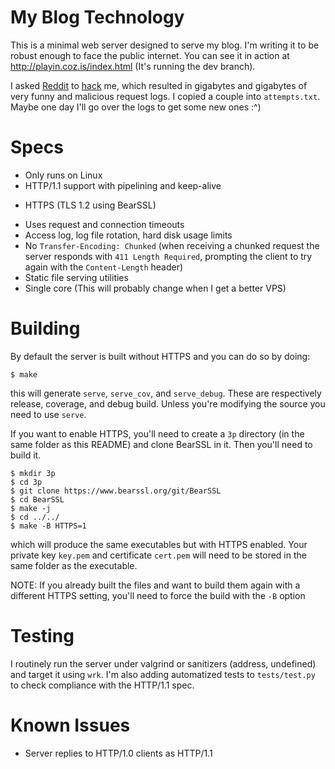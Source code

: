 # My Blog Technology
This is a minimal web server designed to serve my blog. I'm writing it to be robust enough to face the public internet. You can see it in action at http://playin.coz.is/index.html (It's running the dev branch).

I asked [Reddit](https://www.reddit.com/r/C_Programming/comments/1falo3b/using_my_c_web_server_to_host_a_blog_you_cant/) to [hack](https://www.reddit.com/r/hacking/comments/1fcc5hd/im_using_my_custom_c_webserver_to_host_my_blog_no/) me, which resulted in gigabytes and gigabytes of very funny and malicious request logs. I copied a couple into `attempts.txt`. Maybe one day I'll go over the logs to get some new ones :^)

# Specs
- Only runs on Linux
- HTTP/1.1 support with pipelining and keep-alive
* HTTPS (TLS 1.2 using BearSSL)
- Uses request and connection timeouts
- Access log, log file rotation, hard disk usage limits
- No `Transfer-Encoding: Chunked` (when receiving a chunked request the server responds with `411 Length Required`, prompting the client to try again with the `Content-Length` header)
- Static file serving utilities
- Single core (This will probably change when I get a better VPS)

# Building
By default the server is built without HTTPS and you can do so by doing:
```
$ make
```
this will generate `serve`, `serve_cov`, and `serve_debug`. These are respectively release, coverage, and debug build. Unless you're modifying the source you need to use `serve`.

If you want to enable HTTPS, you'll need to create a `3p` directory (in the same folder as this README) and clone BearSSL in it. Then you'll need to build it.
```
$ mkdir 3p
$ cd 3p
$ git clone https://www.bearssl.org/git/BearSSL
$ cd BearSSL
$ make -j
$ cd ../../
$ make -B HTTPS=1
```
which will produce the same executables but with HTTPS enabled. Your private key `key.pem` and certificate `cert.pem` will need to be stored in the same folder as the executable.

NOTE: If you already built the files and want to build them again with a different HTTPS setting, you'll need to force the build with the `-B` option

# Testing
I routinely run the server under valgrind or sanitizers (address, undefined) and target it using `wrk`. I'm also adding automatized tests to `tests/test.py` to check compliance with the HTTP/1.1 spec.

# Known Issues
- Server replies to HTTP/1.0 clients as HTTP/1.1
